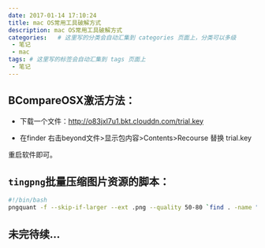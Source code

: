 ```yaml
---
date: 2017-01-14 17:10:24
title: mac OS常用工具破解方式
description: mac OS常用工具破解方式
categories:   # 这里写的分类会自动汇集到 categories 页面上，分类可以多级
 - 笔记
 - mac
tags: # 这里写的标签会自动汇集到 tags 页面上
 - 笔记
---
```


## BCompareOSX激活方法：

* 下载一个文件：http://o83jxl7u1.bkt.clouddn.com/trial.key

* 在finder 右击beyond文件>显示包内容>Contents>Recourse 替换 trial.key

重启软件即可。

## `tingpng`批量压缩图片资源的脚本：

```bash
#!/bin/bash
pngquant -f --skip-if-larger --ext .png --quality 50-80 `find . -name "*.png" -type f ! -name "*.9.png"`
```
## 未完待续...
